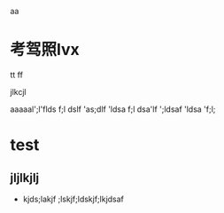 aa
# 考驾照lvx
tt
ff

jlkcjl

aaaaal';l'flds
f;l
dslf
'as;dlf 'ldsa
f;l
dsa'lf
';ldsaf
'ldsa
'f;l;

# test

## jljlkjlj

-  kjds;lakjf ;lskjf;ldskjf;lkjdsaf